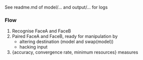 See readme.md of model/... and output/... for logs



### Flow

1. Recognise FaceA and FaceB
2. Paired FaceA and FaceB, ready for manipulation by
   - altering destination (model and swap(model))
   - hacking input
3. {accuracy, convergence rate, minimum resources} measures

